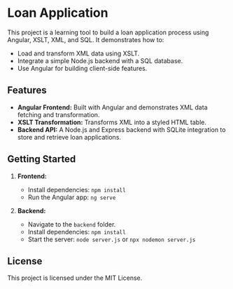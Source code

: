 # Loan Application

This project is a learning tool to build a loan application process using Angular, XSLT, XML, and SQL. It demonstrates how to:

- Load and transform XML data using XSLT.
- Integrate a simple Node.js backend with a SQL database.
- Use Angular for building client-side features.

## Features

- **Angular Frontend:** Built with Angular and demonstrates XML data fetching and transformation.
- **XSLT Transformation:** Transforms XML into a styled HTML table.
- **Backend API:** A Node.js and Express backend with SQLite integration to store and retrieve loan applications.

## Getting Started

1. **Frontend:**  
   - Install dependencies: `npm install`
   - Run the Angular app: `ng serve`

2. **Backend:**  
   - Navigate to the `backend` folder.
   - Install dependencies: `npm install`
   - Start the server: `node server.js` or `npx nodemon server.js`

## License

This project is licensed under the MIT License.
